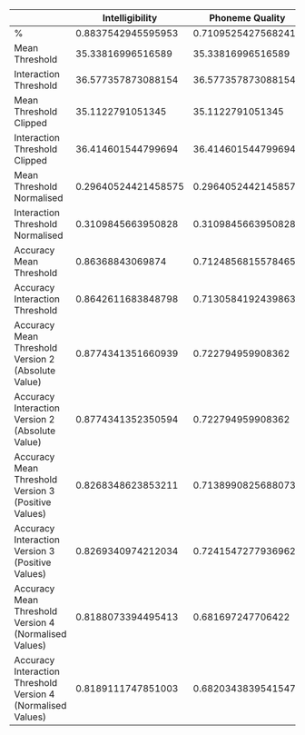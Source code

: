 | |  Intelligibility |  Phoneme Quality |  Mispronunciation |  Stress |  Intonation |  Pause Placement |  MTI | 
| ---- | ---- | ---- | ---- | ---- | ---- | ---- | ---- | 
| %|  0.8837542945595953 |  0.7109525427568241 |  0.5534413108317288 |  0.39947898969305695 |  0.6277419111262128 |  0.8336542454789142 |  0.5474383659908635 | 
| Mean Threshold| 35.33816996516589| 35.33816996516589 | 35.33816996516589 | 35.33816996516589 | 35.33816996516589 | 35.33816996516589 | 35.33816996516589 | 
| Interaction Threshold| 36.577357873088154| 36.577357873088154 | 36.577357873088154 | 36.577357873088154 | 36.577357873088154 | 36.577357873088154 | 36.577357873088154 | 
| Mean Threshold Clipped| 35.1122791051345| 35.1122791051345 | 35.1122791051345 | 35.1122791051345 | 35.1122791051345 | 35.1122791051345 | 35.1122791051345 | 
| Interaction Threshold Clipped| 36.414601544799694| 36.414601544799694 | 36.414601544799694 | 36.414601544799694 | 36.414601544799694 | 36.414601544799694 | 36.414601544799694 | 
| Mean Threshold Normalised| 0.29640524421458575| 0.29640524421458575 | 0.29640524421458575 | 0.29640524421458575 | 0.29640524421458575 | 0.29640524421458575 | 0.29640524421458575 | 
| Interaction Threshold Normalised| 0.3109845663950828| 0.3109845663950828 | 0.3109845663950828 | 0.3109845663950828 | 0.3109845663950828 | 0.3109845663950828 | 0.3109845663950828 | 
| Accuracy Mean Threshold| 0.86368843069874| 0.7124856815578465 | 0.5647193585337915 | 0.4066437571592211 | 0.571919770773639 | 0.8304696449026345 | 0.520452230662335 | 
| Accuracy Interaction Threshold| 0.8642611683848798| 0.7130584192439863 | 0.56471936483929013 | 0.4066437571592211 | 0.571929985239010 | 0.8310423825887743 | 0.520585016897396 | 
| Accuracy Mean Threshold Version 2 (Absolute Value)| 0.8774341351660939 | 0.722794959908362 | 0.5715922107674685 | 0.41237113402061853 | 0.5619266055045872 | 0.845357873098154 | 0.557077502227953 | 
| Accuracy Interaction Version 2 (Absolute Value)| 0.8774341352350594 | 0.722794959908362 | 0.5715975240722274 | 0.41237143922591208 | 0.5616045845272206 | 0.845360824742268 | 0.557077502227953 | 
| Accuracy Mean Threshold Version 3 (Positive Values)| 0.8268348623853211 | 0.7138990825688073 | 0.5504587155963303 | 0.4094036697247706 | 0.5715922107674685 | 0.7993119266055047 | 0.556255776287344 | 
| Accuracy Interaction Version 3 (Positive Values)| 0.8269340974212034 | 0.7241547277936962 | 0.5507163323782235 | 0.4091690544412607 | 0.564523101674685 | 0.7994269340974212 | 0.556255776287344 | 
| Accuracy Mean Threshold Version 4 (Normalised Values)| 0.8188073394495413 | 0.681697247706422 | 0.5711009174311927 | 0.411697247706422 | 0.570446735395189 | 0.7925501432664757 | 0.525019015851980 | 
| Accuracy Interaction Threshold Version 4 (Normalised Values)| 0.8189111747851003 | 0.6820343839541547 | 0.5713467048710601 | 0.4120343839541547 | 0.5698739977090492 | 0.7924311926605505 | 0.525100908055805 | 

